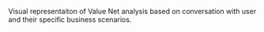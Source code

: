 Visual representaiton of Value Net analysis based on conversation with user and their specific business scenarios.

